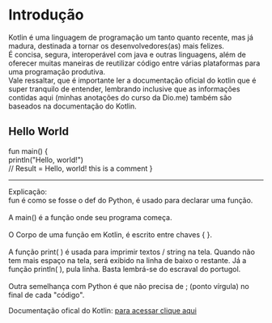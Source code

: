 <!DOCTYPE html>
<html lang="pt-br">
<head>
    <meta charset="UTF-8">
    <meta http-equiv="X-UA-Compatible" content="IE=edge">
    <meta name="viewport" content="width=device-width, initial-scale=1.0">
    <title>Aprendendo Kotlin </title>
</head>
<body>
    <h1>Introdução</h1>
    <p>Kotlin é uma linguagem de programação um tanto quanto recente, mas já madura, destinada a tornar os desenvolvedores(as) mais felizes.<br>
        É concisa, segura, interoperável com java e outras linguagens, além de oferecer muitas maneiras de reutilizar código entre várias plataformas para uma programação produtiva. <br> Vale ressaltar, que é importante ler a documentação oficial do kotlin que é super tranquilo de entender, lembrando inclusive que as informações contidas aqui (minhas anotações do curso da Dio.me) também são baseados na documentação do Kotlin. 
   </p>
   <h2>Hello World</h2>

   <p>fun main() {<br>
        println("Hello, world!")
         <br>// Result = Hello, world! this is a comment
    }
    </p><hr>
<p>Explicação:<br> fun é como se fosse o def do Python, é usado para declarar uma função.<br><br> A main() é a função onde seu programa começa.<br><br>O Corpo de uma função em Kotlin, é escrito entre chaves { }.<br><br> A função print( ) é usada para imprimir textos / string na tela. Quando não tem mais espaço na tela, será exibido na linha de baixo o restante. Já a função println( ), pula linha. Basta lembrá-se do escraval do portugol.<br><br>Outra semelhança com Python é que não precisa de ; (ponto vírgula) no final de cada "código".</p>
    
<p>Documentação ofical do Kotlin: <a href="https://kotlinlang.org/docs/kotlin-tour-hello-world.html" target="_blank">para acessar clique aqui</a></p>
</body>
</html>
